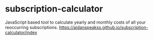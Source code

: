 # subscription-calculator
JavaScript based tool to calculate yearly and monthly costs of all your reoccurring subscriptions.
https://aidanspeakss.github.io/subscription-calculator/index
